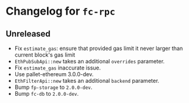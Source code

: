 # Changelog for `fc-rpc`

## Unreleased

* Fix `estimate_gas`: ensure that provided gas limit it never larger than current block's gas limit
* `EthPubSubApi::new` takes an additional `overrides` parameter.
* Fix `estimate_gas` inaccurate issue.
* Use pallet-ethereum 3.0.0-dev.
* `EthFilterApi::new` takes an additional `backend` parameter.
* Bump `fp-storage` to `2.0.0-dev`.
* Bump `fc-db` to `2.0.0-dev`.
